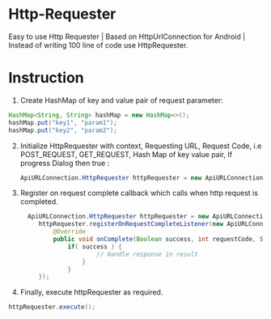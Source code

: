 # Http-Requester
Easy to use Http Requester | Based on HttpUrlConnection for Android | Instead of writing 100 line of code use HttpRequester.

# Instruction


1. Create HashMap of key and value pair of request parameter:  
  ```java
  HashMap<String, String> hashMap = new HashMap<>();
  hashMap.put("key1", "param1");
  hashMap.put("key2", "param2");
  ```
  
2. Initialize HttpRequester with context, Requesting URL, Request Code, i.e POST_REQUEST, GET_REQUEST, Hash Map of key value pair, If progress Dialog then true :
    ``` java
    ApiURLConnection.HttpRequester httpRequester = new ApiURLConnection.HttpRequester(context, requestCode, URL, hashMap,        hasProgressDialog);
    ```
    
    
3. Register on request complete callback which calls when http request is completed.
   ``` java
     ApiURLConnection.HttpRequester httpRequester = new ApiURLConnection.HttpRequester(context,                                   ApiURLConnection.POST_REQUEST, "http://54.65.180.229/sync-notifications-initial/", hashMap, false);
        httpRequester.registerOnRequestCompleteListener(new ApiURLConnection.OnRequestCompleteListener() {
            @Override
            public void onComplete(Boolean success, int requestCode, String URL, String result) {
                if( success ) {
                        // Handle response in result
                    } 
                }
        });
   ```
   
4. Finally, execute httpRequester as required.

  ``` java
  httpRequester.execute();
  ```


  

